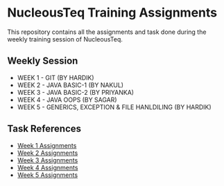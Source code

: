 
# NucleousTeq Training Assignments

This repository contains all the assignments and task done during the weekly training session of NucleousTeq.


## Weekly Session
- WEEK 1 - GIT (BY HARDIK)
- WEEK 2 - JAVA BASIC-1 (BY NAKUL)
- WEEK 3 - JAVA BASIC-2 (BY PRIYANKA)
- WEEK 4 - JAVA OOPS (BY SAGAR)
- WEEK 5 - GENERICS, EXCEPTION & FILE HANLDILING (BY HARDIK)


## Task References

- [Week 1  Assignments](https://github.com/Akashrajpoots14/NucleousTeq-Assignment_Task/tree/master/TASK%201)
- [Week 2 Assignments](https://github.com/Akashrajpoots14/NucleousTeq-Assignment_Task/tree/master/TASK%201)
- [Week 3 Assignments](https://github.com/Akashrajpoots14/NucleousTeq-Assignment_Task/tree/master/TASK_2)
- [Week 4 Assignments](https://github.com/Akashrajpoots14/NucleousTeq-Assignment_Task/tree/week5/TASK_3)
- [Week 5 Assignments](https://github.com/Akashrajpoots14/NucleousTeq-Assignment_Task/tree/week5/TASK_4)

